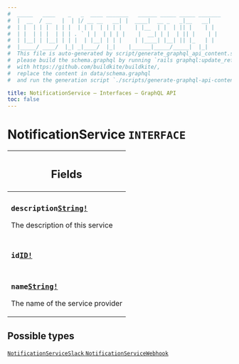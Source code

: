 ```yaml
---
#  _____   ____    _   _  ____ _______   ______ _____ _____ _______
#  |  __  / __   |  | |/ __ __   __| |  ____|  __ _   _|__   __|
#  | |  | | |  | | |  | | |  | | | |    | |__  | |  | || |    | |
#  | |  | | |  | | | . ` | |  | | | |    |  __| | |  | || |    | |
#  | |__| | |__| | | |  | |__| | | |    | |____| |__| || |_   | |
#  |_____/ ____/  |_| _|____/  |_|    |______|_____/_____|  |_|
#  This file is auto-generated by script/generate_graphql_api_content.sh,
#  please build the schema.graphql by running `rails graphql:update_reference_schema`
#  with https://github.com/buildkite/buildkite/,
#  replace the content in data/schema.graphql
#  and run the generation script `./scripts/generate-graphql-api-content.sh`.

title: NotificationService – Interfaces – GraphQL API
toc: false
---
```

<!-- vale off -->
<h1 class="has-pills" data-algolia-exclude>
  NotificationService
  <span class="pill pill--interface pill--normal-case pill--large"><code>INTERFACE</code></span>
</h1>
<!-- vale on -->




<table class="responsive-table responsive-table--single-column-rows">
  <thead>
    <th>
      <h2 data-algolia-exclude>Fields</h2>
    </th>
  </thead>
  <tbody>
    <tr><td><h3 class="is-small has-pills"><code>description</code><a href="/docs/apis/graphql/schemas/scalar/string" class="pill pill--scalar pill--normal-case pill--medium" title="Go to SCALAR String"><code>String!</code></a></h3><p>The description of this service</p></td></tr><tr><td><h3 class="is-small has-pills"><code>id</code><a href="/docs/apis/graphql/schemas/scalar/id" class="pill pill--scalar pill--normal-case pill--medium" title="Go to SCALAR ID"><code>ID!</code></a></h3></td></tr><tr><td><h3 class="is-small has-pills"><code>name</code><a href="/docs/apis/graphql/schemas/scalar/string" class="pill pill--scalar pill--normal-case pill--medium" title="Go to SCALAR String"><code>String!</code></a></h3><p>The name of the service provider</p></td></tr>
  </tbody>
</table>






<h2 data-algolia-exclude>Possible types</h2>
<div><a href="/docs/apis/graphql/schemas/object/notificationserviceslack" class="pill pill--object pill--normal-case pill--large" title="Go to OBJECT NotificationServiceSlack">
  <code>NotificationServiceSlack</code>
</a>
<a href="/docs/apis/graphql/schemas/object/notificationservicewebhook" class="pill pill--object pill--normal-case pill--large" title="Go to OBJECT NotificationServiceWebhook">
  <code>NotificationServiceWebhook</code>
</a>
</div>
